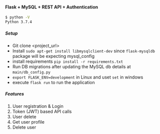 #### Flask + MySQL + REST API + Authentication

```sh
$ python -V
Python 3.7.4
```

##### Setup
- Git clone <project_url>
- Install `sudo apt-get install libmysqlclient-dev` since `flask-mysqldb` package will be expecting mysql_config
- install requirements `pip install -r requirements.txt`
- Run DB migrations after updating the MySQL db details at `main/db_config.py`
- `export FLASK_ENV=development` in Linux and uset `set` in windows
- execute `flask run` to run the application


##### Features
1. User registration & Login
2. Token (JWT) based API calls
3. User delete
4. Get user profile
5. Delete user
